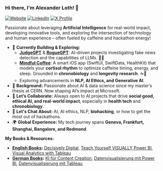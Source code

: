 ### Hi there, I'm Alexander Loth! 👋

<a href="https://alexloth.com/"><img src="https://img.shields.io/badge/Website-alexloth.com-blue?style=flat-square" alt="Website"/></a> <a href="https://www.linkedin.com/in/aloth"><img src="https://img.shields.io/badge/LinkedIn-Alexander%20Loth-blue?style=flat-square&logo=linkedin" alt="LinkedIn"/></a> <a href="https://x.com/xlth"><img src="https://img.shields.io/badge/X_(Twitter)-@xlth-blue?style=flat-square&logo=x" alt="X Profile"/></a>

Passionate about leveraging **Artificial Intelligence** for real-world impact, developing innovative tools, and exploring the intersection of technology and human experience – often fueled by caffeine and hackathon energy!

- 🔭 **Currently Building & Exploring:**
  - [**JudgeGPT**](https://github.com/aloth/JudgeGPT) & [**RogueGPT**](https://github.com/aloth/RogueGPT): AI-driven projects investigating fake news detection and the capabilities of LLMs. 🤖📰
  - [**Mindful Coffee**](https://github.com/aloth/mindful-coffee): A smart iOS app (SwiftUI, SwiftData, HealthKit) that models your **cortisol rhythm** to optimize caffeine timing, energy, and sleep. Grounded in **chronobiology** and **longevity research**. ☕️🧬
  - Exploring advancements in **NLP, AI Ethics, and Generative AI**.
- 🌱 **Background:** Passionate about AI & data science since my master’s thesis at CERN. Now shaping AI’s impact at Microsoft.  
- 👯 **Let’s Collaborate:** Always open to AI projects that drive **social good, ethical AI, and real-world impact**, especially in **health tech** and **chronobiology**.  
- 💬 **Let's Chat About:** AI, AI ethics, NLP, **biohacking**, or how to get the most out of hackathons.  
- 🌍 **Global Experience:** My tech journey spans **Geneva, Frankfurt, Shanghai, Bangalore, and Redmond**.  

**My Books & Resources:**

* **[English Books](https://github.com/aloth?tab=repositories&q=book-resources):** [Decisively Digital](https://github.com/aloth/decisively-digital-book-resources), [Teach Yourself VISUALLY Power BI](https://github.com/aloth/power-bi-book-resources), [Visual Analytics with Tableau](https://github.com/aloth/tableau-book-resources)  
* **[German Books](https://github.com/aloth?tab=repositories&q=Buch-Begleitmaterialien):** [KI für Content Creation](https://github.com/aloth/KI-Buch-Begleitmaterialien), [Datenvisualisierung mit Power BI](https://github.com/aloth/Power-BI-Buch-Begleitmaterialien), [Datenvisualisierung mit Tableau](https://github.com/aloth/Tableau-Buch-Begleitmaterialien)
